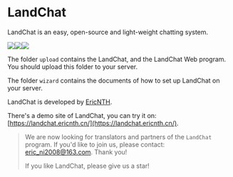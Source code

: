 # LandChat
 LandChat is an easy, open-source and light-weight chatting system.

![](https://img.shields.io/badge/LandChat%20-v3.20.1120-brightgreen.svg)![](https://img.shields.io/badge/LandChat%20Web%20-v2020.3.3-brightgreen.svg)![](https://img.shields.io/badge/Language%20-Chinese%20(Simplified)-brightgreen.svg)

The folder `upload` contains the LandChat, and the LandChat Web program. You should upload this folder to your server.

The folder `wizard` contains the documents of how to set up LandChat on your server.



LandChat is developed by [EricNTH](ericnth.cn).

There's a demo site of LandChat, you can try it on: [https://landchat.ericnth.cn/](https://landchat.ericnth.cn/).



> We are now looking for translators and partners of the `LandChat` program. If you'd like to join us, please contact: [eric_ni2008@163.com](mailto:eric_ni2008@163.com). Thank you!
>
> If you like LandChat, please give us a star!


